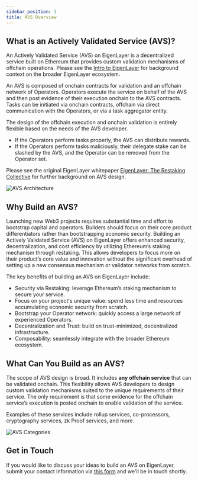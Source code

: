 ```yaml
---
sidebar_position: 1
title: AVS Overview
---
```



## What is an Actively Validated Service (AVS)?


An Actively Validated Service (AVS) on EigenLayer is a decentralized service built on Ethereum that provides custom validation mechanisms of offchain operations. Please see the [Intro to EigenLayer](https://docs.eigenlayer.xyz/eigenlayer/overview/) for background context on the broader EigenLayer ecosystem.

An AVS is composed of onchain contracts for validation and an offchain network of Operators. Operators execute the service on behalf of the AVS and then post evidence of their execution onchain to the AVS contracts. Tasks can be initiated via onchain contracts, offchain via direct communication with the Operators, or via a task aggregator entity.

The design of the offchain execution and onchain validation is entirely flexible based on the needs of the AVS developer. 
- If the Operators perform tasks properly, the AVS can distribute rewards.
- If the Operators perform tasks maliciously, their delegate stake can be slashed by the AVS, and the Operator can be removed from the Operator set. 

 Please see the original EigenLayer whitepaper [EigenLayer: The Restaking Collective](/docs/eigenlayer/overview/whitepaper.md) for further background on AVS design.

![AVS Architecture](/img/avs/avs-architecture-v2.png)


## Why Build an AVS?

Launching new Web3 projects requires substantial time and effort to bootstrap capital and operators. Builders should focus on their core product differentiators rather than bootstrapping economic security. Building an Actively Validated Service (AVS) on EigenLayer offers enhanced security, decentralization, and cost efficiency by utilizing Ethereum’s staking mechanism through restaking. This allows developers to focus more on their product’s core value and innovation without the significant overhead of setting up a new consensus mechanism or validator networks from scratch.

The key benefits of building an AVS on EigenLayer include:
- Security via Restaking: leverage Ethereum’s staking mechanism to secure your service.
- Focus on your project's unique value: spend less time and resources accumulating economic security from scratch.
- Bootstrap your Operator network: quickly access a large network of experienced Operators.
- Decentralization and Trust: build on trust-minimized, decentralized infrastructure.
- Composability: seamlessly integrate with the broader Ethereum ecosystem.


## What Can You Build as an AVS?

The scope of AVS design is broad. It includes **any offchain service** that can be validated onchain. This flexibility allows AVS developers to design custom validation mechanisms suited to the unique requirements of their service. The only requirement is that some evidence for the offchain service’s execution is posted onchain to enable validation of the service.

Examples of these services include rollup services, co-processors, cryptography services, zk Proof services, and more.

![AVS Categories](/img/avs/avs-categories.png)


## Get in Touch

If you would like to discuss your ideas to build an AVS on EigenLayer, submit your contact information via [this form](https://share.hsforms.com/1BksFoaPjSk2l3pQ5J4EVCAein6l) and we'll be in touch shortly.
